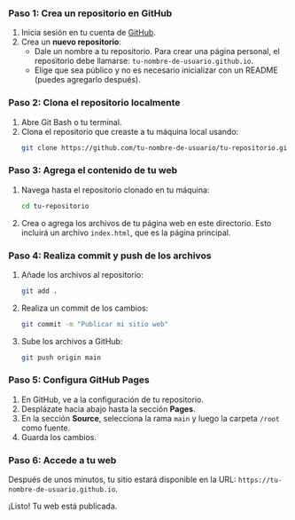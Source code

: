 
### Paso 1: Crea un repositorio en GitHub
1. Inicia sesión en tu cuenta de [GitHub](https://github.com).
2. Crea un **nuevo repositorio**:
   - Dale un nombre a tu repositorio. Para crear una página personal, el repositorio debe llamarse: `tu-nombre-de-usuario.github.io`.
   - Elige que sea público y no es necesario inicializar con un README (puedes agregarlo después).

### Paso 2: Clona el repositorio localmente
1. Abre Git Bash o tu terminal.
2. Clona el repositorio que creaste a tu máquina local usando:
   ```bash
   git clone https://github.com/tu-nombre-de-usuario/tu-repositorio.git
   ```

### Paso 3: Agrega el contenido de tu web
1. Navega hasta el repositorio clonado en tu máquina:
   ```bash
   cd tu-repositorio
   ```
2. Crea o agrega los archivos de tu página web en este directorio. Esto incluirá un archivo `index.html`, que es la página principal.

### Paso 4: Realiza commit y push de los archivos
1. Añade los archivos al repositorio:
   ```bash
   git add .
   ```
2. Realiza un commit de los cambios:
   ```bash
   git commit -m "Publicar mi sitio web"
   ```
3. Sube los archivos a GitHub:
   ```bash
   git push origin main
   ```

### Paso 5: Configura GitHub Pages
1. En GitHub, ve a la configuración de tu repositorio.
2. Desplázate hacia abajo hasta la sección **Pages**.
3. En la sección **Source**, selecciona la rama `main` y luego la carpeta `/root` como fuente.
4. Guarda los cambios.

### Paso 6: Accede a tu web
Después de unos minutos, tu sitio estará disponible en la URL: `https://tu-nombre-de-usuario.github.io`.

¡Listo! Tu web está publicada.